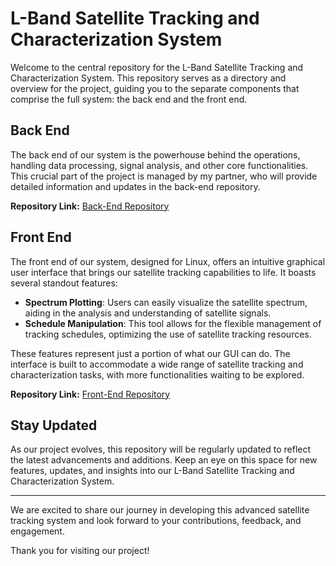 # L-Band Satellite Tracking and Characterization System

Welcome to the central repository for the L-Band Satellite Tracking and Characterization System. This repository serves as a directory and overview for the project, guiding you to the separate components that comprise the full system: the back end and the front end.

## Back End
The back end of our system is the powerhouse behind the operations, handling data processing, signal analysis, and other core functionalities. This crucial part of the project is managed by my partner, who will provide detailed information and updates in the back-end repository.

**Repository Link:** [Back-End Repository](link-to-back-end-repo)

## Front End
The front end of our system, designed for Linux, offers an intuitive graphical user interface that brings our satellite tracking capabilities to life. It boasts several standout features:

- **Spectrum Plotting**: Users can easily visualize the satellite spectrum, aiding in the analysis and understanding of satellite signals.
- **Schedule Manipulation**: This tool allows for the flexible management of tracking schedules, optimizing the use of satellite tracking resources.

These features represent just a portion of what our GUI can do. The interface is built to accommodate a wide range of satellite tracking and characterization tasks, with more functionalities waiting to be explored.

**Repository Link:** [Front-End Repository](https://github.com/Ethancd19/L-Band-satellite-tracking)

## Stay Updated
As our project evolves, this repository will be regularly updated to reflect the latest advancements and additions. Keep an eye on this space for new features, updates, and insights into our L-Band Satellite Tracking and Characterization System.

---

We are excited to share our journey in developing this advanced satellite tracking system and look forward to your contributions, feedback, and engagement.

Thank you for visiting our project!
